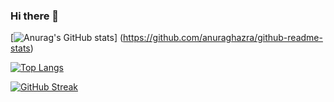 ### Hi there 👋

<!--
**Mason130/Mason130** is a ✨ _special_ ✨ repository because its `README.md` (this file) appears on your GitHub profile.

Here are some ideas to get you started:

- 🔭 I’m currently working on ...
- 🌱 I’m currently learning ...
- 👯 I’m looking to collaborate on ...
- 🤔 I’m looking for help with ...
- 💬 Ask me about ...
- 📫 How to reach me: ...
- 😄 Pronouns: ...
- ⚡ Fun fact: ...
-->

[![Anurag's GitHub stats](https://github-readme-stats.vercel.app/api?username=mason130&count_private=true&show_icons=true&theme=radical)]   (https://github.com/anuraghazra/github-readme-stats)

[![Top Langs](https://github-readme-stats.vercel.app/api/top-langs/?username=mason130)](https://github.com/anuraghazra/github-readme-stats)

[![GitHub Streak](https://github-readme-streak-stats.herokuapp.com/?user=mason130)](https://git.io/streak-stats)
